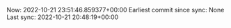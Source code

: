 Now: 2022-10-21 23:51:46.859377+00:00 Earliest commit since sync: None Last sync: 2022-10-21 20:48:19+00:00
